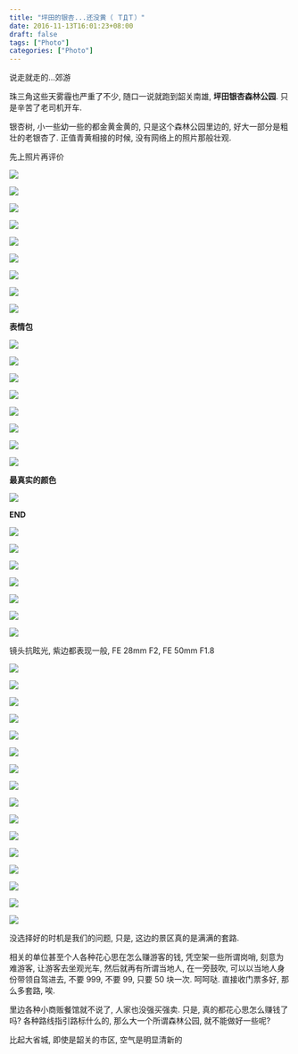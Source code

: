 ```yaml
---
title: "坪田的银杏...还没黄（ ＴДＴ）"
date: 2016-11-13T16:01:23+08:00
draft: false
tags: ["Photo"]
categories: ["Photo"]
---
```



说走就走的...郊游

珠三角这些天雾霾也严重了不少, 随口一说就跑到韶关南雄, **坪田银杏森林公园**. 只是辛苦了老司机开车.

银杏树, 小一些幼一些的都金黄金黄的, 只是这个森林公园里边的, 好大一部分是粗壮的老银杏了. 正值青黄相接的时候, 没有网络上的照片那般壮观.

先上照片再评价

![](http://ww4.sinaimg.cn/large/62fdd4d5gw1f9vj9qe3anj21ky11zh0n.jpg)

![](http://ww4.sinaimg.cn/large/62fdd4d5gw1f9vj9r6teej21ky11zkcd.jpg)

![](http://ww2.sinaimg.cn/large/62fdd4d5gw1f9vj9w8iodj21ky2dfx6p.jpg)

![](http://ww2.sinaimg.cn/large/62fdd4d5gw1f9vj9uiielj21ky2df7wi.jpg)

![](http://ww2.sinaimg.cn/large/62fdd4d5gw1f9vj9ys6m7j21ky2df4qq.jpg)

![](http://ww4.sinaimg.cn/large/62fdd4d5gw1f9vja1idauj21ky2dfqv5.jpg)

![](http://ww1.sinaimg.cn/large/62fdd4d5gw1f9vja2op0fj21ky11zqpe.jpg)

![](http://ww3.sinaimg.cn/large/62fdd4d5gw1f9vja55y9rj21ky2dfe82.jpg)

![](http://ww1.sinaimg.cn/large/62fdd4d5gw1f9vja7ihhjj21ky11z1kx.jpg)

**表情包**

![](http://ww4.sinaimg.cn/large/62fdd4d5gw1f9vja8ceccj21ky11z4qp.jpg)

![](http://ww4.sinaimg.cn/large/62fdd4d5gw1f9vja9zw01j21ky11z4qp.jpg)

![](http://ww1.sinaimg.cn/large/62fdd4d5gw1f9vjabfytwj21ky11z4qp.jpg)

![](http://ww3.sinaimg.cn/large/62fdd4d5gw1f9vjacxj5ij21ky11zb00.jpg)

![](http://ww1.sinaimg.cn/large/62fdd4d5gw1f9vjaghmgyj21ky2df4qr.jpg)

![](http://ww2.sinaimg.cn/large/62fdd4d5gw1f9vjak12kjj21ky2df4qr.jpg)

![](http://ww3.sinaimg.cn/large/62fdd4d5gw1f9vjalr732j21ky19gb29.jpg)

![](http://ww2.sinaimg.cn/large/62fdd4d5gw1f9vjaml6juj21ky11ztsf.jpg)

**最真实的颜色**

![](http://ww4.sinaimg.cn/large/62fdd4d5gw1f9vjao7v1jj21ky11zb29.jpg)

**END**

![](http://ww3.sinaimg.cn/large/62fdd4d5gw1f9vjaq629lj21ky11zqv5.jpg)

![](http://ww4.sinaimg.cn/large/62fdd4d5gw1f9vjb3gnzjj21ky11z4qp.jpg)

![](http://ww1.sinaimg.cn/large/62fdd4d5gw1f9vjb1l4wzj21ky11z1kx.jpg)

![](http://ww2.sinaimg.cn/large/62fdd4d5gw1f9vjazhbtpj21ky2dfu0x.jpg)

![](http://ww1.sinaimg.cn/large/62fdd4d5gw1f9vjav3jfoj21ky11z4qp.jpg)

![](http://ww4.sinaimg.cn/large/62fdd4d5gw1f9vjarzajjj21ky11ztxm.jpg)

![](http://ww4.sinaimg.cn/large/62fdd4d5gw1f9vjb4eqp6j21ky11z4e9.jpg)

镜头抗眩光, 紫边都表现一般,  FE 28mm F2,  FE 50mm F1.8

![](http://ww4.sinaimg.cn/large/62fdd4d5gw1f9vjb4tmhfj21ky11zh21.jpg)

![](http://ww3.sinaimg.cn/large/62fdd4d5gw1f9vjb6e9yjj21ky11z7wh.jpg)

![](http://ww4.sinaimg.cn/large/62fdd4d5gw1f9vjb93up7j21ky2df4qq.jpg)

![](http://ww1.sinaimg.cn/large/62fdd4d5gw1f9vjbbb4n3j21ky2df000.jpg)

![](http://ww3.sinaimg.cn/large/62fdd4d5gw1f9vjbcj29aj21ky11z1kx.jpg)

![](http://ww2.sinaimg.cn/large/62fdd4d5gw1f9vjbdin8ij21ky11ztqa.jpg)

![](http://ww1.sinaimg.cn/large/62fdd4d5gw1f9vjbwusb9j21ky120hdt.jpg)

![](http://ww1.sinaimg.cn/large/62fdd4d5gw1f9vjbywtvpj21ky120npd.jpg)

![](http://ww2.sinaimg.cn/large/62fdd4d5gw1f9vjc5ipp6j21ky120e7q.jpg)

![](http://ww3.sinaimg.cn/large/62fdd4d5gw1f9vjcgqzgmj21ky2dcnpe.jpg)

![](http://ww3.sinaimg.cn/large/62fdd4d5gw1f9vjcuk0dvj21ky1207rm.jpg)

![](http://ww4.sinaimg.cn/large/62fdd4d5gw1f9vjd25nujj21ky120x6p.jpg)

![](http://ww2.sinaimg.cn/large/62fdd4d5gw1f9vjd9dh4yj21ky120txc.jpg)

![](http://ww3.sinaimg.cn/large/62fdd4d5gw1f9vjczquqbj21ky120non.jpg)

![](http://ww3.sinaimg.cn/large/62fdd4d5gw1f9vjdbtg41j21ky2dc7wi.jpg)

![](http://ww3.sinaimg.cn/large/62fdd4d5gw1f9vjbhd44ej21ky11zha0.jpg)

没选择好的时机是我们的问题, 只是, 这边的景区真的是满满的套路.

相关的单位甚至个人各种花心思在怎么赚游客的钱, 凭空架一些所谓岗哨, 刻意为难游客, 让游客去坐观光车, 然后就再有所谓当地人, 在一旁鼓吹, 可以以当地人身份带领自驾进去, 不要 999, 不要 99, 只要 50 块一次. 呵呵哒. 直接收门票多好, 那么多套路, 唉.

里边各种小商贩餐馆就不说了, 人家也没强买强卖. 只是, 真的都花心思怎么赚钱了吗?  各种路线指引路标什么的, 那么大一个所谓森林公园, 就不能做好一些呢?

比起大省城, 即使是韶关的市区, 空气是明显清新的